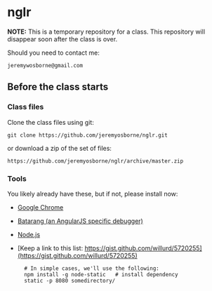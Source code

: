 # nglr

**NOTE:** This is a temporary repository for a class. This repository will disappear soon after the class is over.

Should you need to contact me:

    jeremywosborne@gmail.com

## Before the class starts

### Class files

Clone the class files using git:

    git clone https://github.com/jeremyosborne/nglr.git

or download a zip of the set of files:

    https://github.com/jeremyosborne/nglr/archive/master.zip

### Tools

You likely already have these, but if not, please install now:

* [Google Chrome](https://www.google.com/chrome/browser/)
* [Batarang (an AngularJS specific debugger)](https://chrome.google.com/webstore/detail/angularjs-batarang/ighdmehidhipcmcojjgiloacoafjmpfk?hl=en)
* [Node.js](http://nodejs.org)
* [Keep a link to this list: https://gist.github.com/willurd/5720255](https://gist.github.com/willurd/5720255)

        # In simple cases, we'll use the following:
        npm install -g node-static   # install dependency
        static -p 8080 somedirectory/
